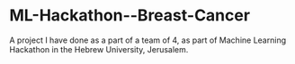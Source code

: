 # ML-Hackathon--Breast-Cancer
A project I have done as a part of a team of 4, as part of Machine Learning Hackathon in the Hebrew University, Jerusalem. 
